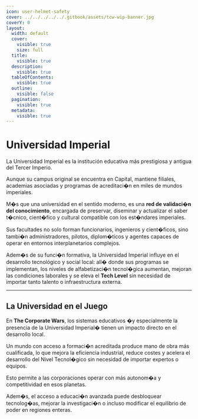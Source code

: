 ```yaml
---
icon: user-helmet-safety
cover: ../../../../../.gitbook/assets/tcw-wip-banner.jpg
coverY: 0
layout:
  width: default
  cover:
    visible: true
    size: full
  title:
    visible: true
  description:
    visible: true
  tableOfContents:
    visible: true
  outline:
    visible: false
  pagination:
    visible: true
  metadata:
    visible: true
---
```


# Universidad Imperial

La Universidad Imperial es la institución educativa más prestigiosa y antigua del Tercer Imperio.

Aunque su campus original se encuentra en Capital, mantiene filiales, academias asociadas y programas de acreditaci�n en miles de mundos imperiales.

M�s que una universidad en el sentido moderno, es una **red de validaci�n del conocimiento**, encargada de preservar, diseminar y actualizar el saber t�cnico, cient�fico y cultural compatible con los est�ndares imperiales.

Sus facultades no solo forman funcionarios, ingenieros y cient�ficos, sino tambi�n administradores, pilotos, diplom�ticos y agentes capaces de operar en entornos interplanetarios complejos.

Adem�s de su funci�n formativa, la Universidad Imperial influye en el desarrollo tecnológico y social local: all� donde sus programas se implementan, los niveles de alfabetizaci�n tecnol�gica aumentan, mejoran las condiciones laborales y se eleva el **Tech Level** sin necesidad de importar tanto talento o infraestructura externa.

***

## La Universidad en el Juego

En **The Corporate Wars**, los sistemas educativos �y especialmente la presencia de la Universidad Imperial� tienen un impacto directo en el desarrollo local.

Un mundo con acceso a formaci�n acreditada produce mano de obra más cualificada, lo que mejora la eficiencia industrial, reduce costes y acelera el desarrollo del Nivel Tecnol�gico sin necesidad de importar expertos o equipos.

Esto permite a las corporaciones operar con más autonom�a y competitividad en esos planetas.

Adem�s, el acceso a educaci�n avanzada puede desbloquear tecnolog�as, mejorar la investigaci�n o incluso modificar el equilibrio de poder en regiones enteras.
